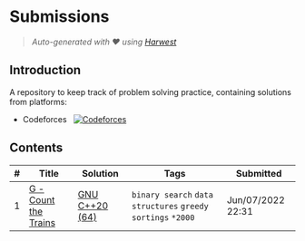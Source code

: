 Submissions
======================
> *Auto-generated with ❤ using [Harwest](https://github.com/nileshsah/harwest-tool)*

## Introduction

A repository to keep track of problem solving practice, containing solutions from platforms:
* Codeforces &nbsp; [![Codeforces](https://run.kaist.ac.kr/badges/codeforces/manasvi200.svg)](https://codeforces.com/profile/manasvi200)


## Contents

| # | Title | Solution | Tags | Submitted |
|---| ----- | -------- | ---- | --------- |
1 | [G - Count the Trains](https://codeforces.com/contest/1690/problem/G) | [GNU C++20 (64)](./codeforces/1690/G.cpp) | `binary search` `data structures` `greedy` `sortings` `*2000` | Jun/07/2022 22:31 | 